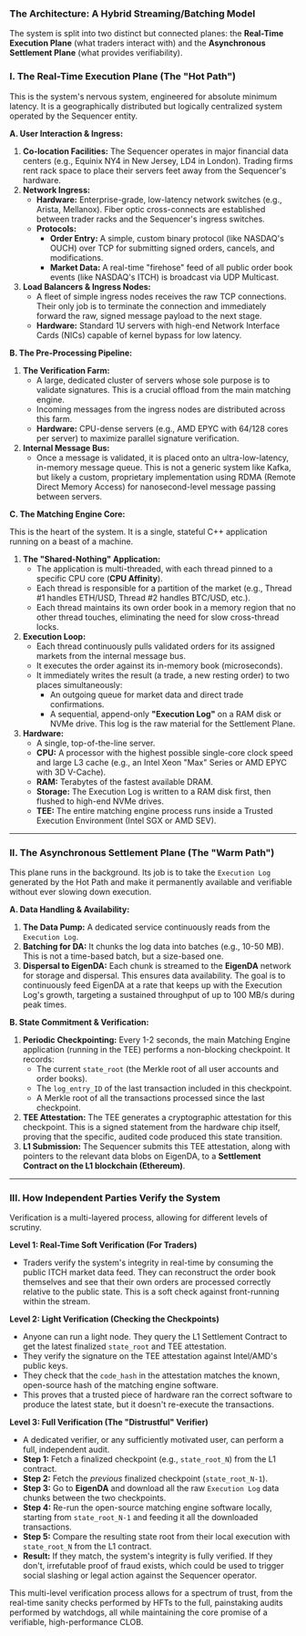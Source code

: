 ### The Architecture: A Hybrid Streaming/Batching Model

The system is split into two distinct but connected planes: the **Real-Time Execution Plane** (what traders interact with) and the **Asynchronous Settlement Plane** (what provides verifiability).

### I. The Real-Time Execution Plane (The "Hot Path")

This is the system's nervous system, engineered for absolute minimum latency. It is a geographically distributed but logically centralized system operated by the Sequencer entity.

**A. User Interaction & Ingress:**

1.  **Co-location Facilities:** The Sequencer operates in major financial data centers (e.g., Equinix NY4 in New Jersey, LD4 in London). Trading firms rent rack space to place their servers feet away from the Sequencer's hardware.
2.  **Network Ingress:**
    *   **Hardware:** Enterprise-grade, low-latency network switches (e.g., Arista, Mellanox). Fiber optic cross-connects are established between trader racks and the Sequencer's ingress switches.
    *   **Protocols:**
        *   **Order Entry:** A simple, custom binary protocol (like NASDAQ's OUCH) over TCP for submitting signed orders, cancels, and modifications.
        *   **Market Data:** A real-time "firehose" feed of all public order book events (like NASDAQ's ITCH) is broadcast via UDP Multicast.
3.  **Load Balancers & Ingress Nodes:**
    *   A fleet of simple ingress nodes receives the raw TCP connections. Their only job is to terminate the connection and immediately forward the raw, signed message payload to the next stage.
    *   **Hardware:** Standard 1U servers with high-end Network Interface Cards (NICs) capable of kernel bypass for low latency.

**B. The Pre-Processing Pipeline:**

1.  **The Verification Farm:**
    *   A large, dedicated cluster of servers whose sole purpose is to validate signatures. This is a crucial offload from the main matching engine.
    *   Incoming messages from the ingress nodes are distributed across this farm.
    *   **Hardware:** CPU-dense servers (e.g., AMD EPYC with 64/128 cores per server) to maximize parallel signature verification.
2.  **Internal Message Bus:**
    *   Once a message is validated, it is placed onto an ultra-low-latency, in-memory message queue. This is not a generic system like Kafka, but likely a custom, proprietary implementation using RDMA (Remote Direct Memory Access) for nanosecond-level message passing between servers.

**C. The Matching Engine Core:**

This is the heart of the system. It is a single, stateful C++ application running on a beast of a machine.

1.  **The "Shared-Nothing" Application:**
    *   The application is multi-threaded, with each thread pinned to a specific CPU core (**CPU Affinity**).
    *   Each thread is responsible for a partition of the market (e.g., Thread #1 handles ETH/USD, Thread #2 handles BTC/USD, etc.).
    *   Each thread maintains its own order book in a memory region that no other thread touches, eliminating the need for slow cross-thread locks.
2.  **Execution Loop:**
    *   Each thread continuously pulls validated orders for its assigned markets from the internal message bus.
    *   It executes the order against its in-memory book (microseconds).
    *   It immediately writes the result (a trade, a new resting order) to two places simultaneously:
        *   An outgoing queue for market data and direct trade confirmations.
        *   A sequential, append-only **"Execution Log"** on a RAM disk or NVMe drive. This log is the raw material for the Settlement Plane.
3.  **Hardware:**
    *   A single, top-of-the-line server.
    *   **CPU:** A processor with the highest possible single-core clock speed and large L3 cache (e.g., an Intel Xeon "Max" Series or AMD EPYC with 3D V-Cache).
    *   **RAM:** Terabytes of the fastest available DRAM.
    *   **Storage:** The Execution Log is written to a RAM disk first, then flushed to high-end NVMe drives.
    *   **TEE:** The entire matching engine process runs inside a Trusted Execution Environment (Intel SGX or AMD SEV).

---

### II. The Asynchronous Settlement Plane (The "Warm Path")

This plane runs in the background. Its job is to take the `Execution Log` generated by the Hot Path and make it permanently available and verifiable without ever slowing down execution.

**A. Data Handling & Availability:**

1.  **The Data Pump:** A dedicated service continuously reads from the `Execution Log`.
2.  **Batching for DA:** It chunks the log data into batches (e.g., 10-50 MB). This is not a time-based batch, but a size-based one.
3.  **Dispersal to EigenDA:** Each chunk is streamed to the **EigenDA** network for storage and dispersal. This ensures data availability. The goal is to continuously feed EigenDA at a rate that keeps up with the Execution Log's growth, targeting a sustained throughput of up to 100 MB/s during peak times.

**B. State Commitment & Verification:**

1.  **Periodic Checkpointing:** Every 1-2 seconds, the main Matching Engine application (running in the TEE) performs a non-blocking checkpoint. It records:
    *   The current `state_root` (the Merkle root of all user accounts and order books).
    *   The `log_entry_ID` of the last transaction included in this checkpoint.
    *   A Merkle root of all the transactions processed since the last checkpoint.
2.  **TEE Attestation:** The TEE generates a cryptographic attestation for this checkpoint. This is a signed statement from the hardware chip itself, proving that the specific, audited code produced this state transition.
3.  **L1 Submission:** The Sequencer submits this TEE attestation, along with pointers to the relevant data blobs on EigenDA, to a **Settlement Contract on the L1 blockchain (Ethereum)**.

---

### III. How Independent Parties Verify the System

Verification is a multi-layered process, allowing for different levels of scrutiny.

**Level 1: Real-Time Soft Verification (For Traders)**
*   Traders verify the system's integrity in real-time by consuming the public ITCH market data feed. They can reconstruct the order book themselves and see that their own orders are processed correctly relative to the public state. This is a soft check against front-running within the stream.

**Level 2: Light Verification (Checking the Checkpoints)**
*   Anyone can run a light node. They query the L1 Settlement Contract to get the latest finalized `state_root` and TEE attestation.
*   They verify the signature on the TEE attestation against Intel/AMD's public keys.
*   They check that the `code_hash` in the attestation matches the known, open-source hash of the matching engine software.
*   This proves that a trusted piece of hardware ran the correct software to produce the latest state, but it doesn't re-execute the transactions.

**Level 3: Full Verification (The "Distrustful" Verifier)**
*   A dedicated verifier, or any sufficiently motivated user, can perform a full, independent audit.
*   **Step 1:** Fetch a finalized checkpoint (e.g., `state_root_N`) from the L1 contract.
*   **Step 2:** Fetch the *previous* finalized checkpoint (`state_root_N-1`).
*   **Step 3:** Go to **EigenDA** and download all the raw `Execution Log` data chunks between the two checkpoints.
*   **Step 4:** Re-run the open-source matching engine software locally, starting from `state_root_N-1` and feeding it all the downloaded transactions.
*   **Step 5:** Compare the resulting state root from their local execution with `state_root_N` from the L1 contract.
*   **Result:** If they match, the system's integrity is fully verified. If they don't, irrefutable proof of fraud exists, which could be used to trigger social slashing or legal action against the Sequencer operator.

This multi-level verification process allows for a spectrum of trust, from the real-time sanity checks performed by HFTs to the full, painstaking audits performed by watchdogs, all while maintaining the core promise of a verifiable, high-performance CLOB.
